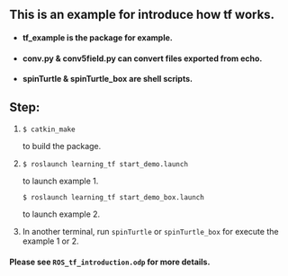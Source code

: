 ## This is an example for introduce how tf works.

- #### tf_example is the package for example.

- #### conv.py & conv5field.py can convert files exported from echo.

- #### spinTurtle & spinTurtle_box are shell scripts.



## Step:

1. ```shell
   $ catkin_make
   ```

   to build the package.

2. ```shell
   $ roslaunch learning_tf start_demo.launch
   ```

   to launch example 1.

   ```shell
   $ roslaunch learning_tf start_demo_box.launch
   ```

   to launch example 2.

3. In another terminal, run ``spinTurtle`` or ``spinTurtle_box`` for execute the example 1 or 2.



#### Please see ``ROS_tf_introduction.odp`` for more details.

